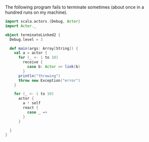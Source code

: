 The following program fails to terminate sometimes (about once in a hundred runs on my machine).

```scala
import scala.actors.{Debug, Actor}
import Actor._

object terminateLinked2 {
  Debug.level = 3

  def main(args: Array[String]) {
    val a = actor {
      for (_ <- 1 to 10)
        receive {
          case b: Actor => link(b)
        }
      println("throwing")
      throw new Exception("error")
    }

    for (_ <- 1 to 10)
      actor {
        a ! self
        react {
          case _ =>
        }
      }

  }
}
```
